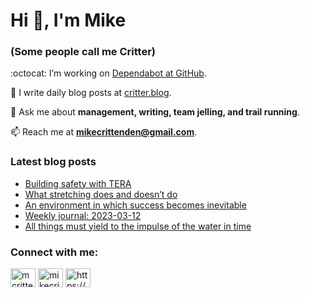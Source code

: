 # Hi 👋, I'm Mike
### (Some people call me Critter)

:octocat: I’m working on [Dependabot at GitHub](https://github.com/features/security).

📝 I write daily blog posts at [critter.blog](https://critter.blog).

💬 Ask me about **management, writing, team jelling, and trail running**.

📫 Reach me at **mikecrittenden@gmail.com**.

### Latest blog posts
<!-- BLOG-POST-LIST:START -->
- [Building safety with TERA](https://critter.blog/2023/03/15/building-safety-with-tera/)
- [What stretching does and doesn’t do](https://critter.blog/2023/03/14/what-stretching-does-and-doesnt-do/)
- [An environment in which success becomes inevitable](https://critter.blog/2023/03/13/an-environment-in-which-success-becomes-inevitable/)
- [Weekly journal: 2023-03-12](https://critter.blog/2023/03/12/weekly-journal-2023-03-12/)
- [All things must yield to the impulse of the water in time](https://critter.blog/2023/03/10/all-things-must-yield-to-the-impulse-of-the-water-in-time/)
<!-- BLOG-POST-LIST:END -->

<h3 align="left">Connect with me:</h3>
<p align="left">
<a href="https://twitter.com/mcrittenden" target="blank"><img align="center" src="https://raw.githubusercontent.com/rahuldkjain/github-profile-readme-generator/master/src/images/icons/Social/twitter.svg" alt="mcrittenden" height="30" width="40" /></a>
<a href="https://linkedin.com/in/mikecrittenden" target="blank"><img align="center" src="https://raw.githubusercontent.com/rahuldkjain/github-profile-readme-generator/master/src/images/icons/Social/linked-in-alt.svg" alt="mikecrittenden" height="30" width="40" /></a>
<a href="https://critter.blog/feed/" target="blank"><img align="center" src="https://raw.githubusercontent.com/rahuldkjain/github-profile-readme-generator/master/src/images/icons/Social/rss.svg" alt="https://critter.blog/feed/" height="30" width="40" /></a>
</p>
